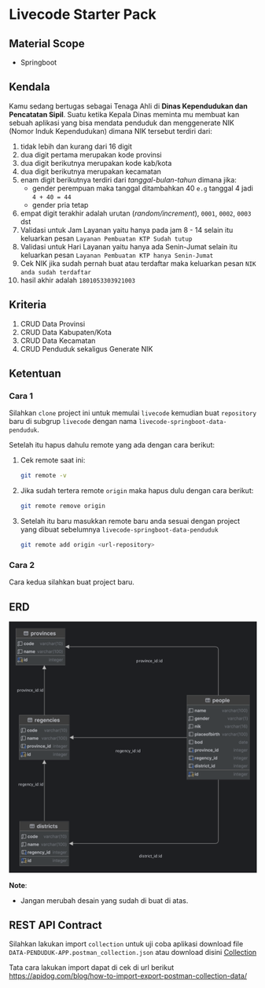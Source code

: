 # Livecode Starter Pack

## Material Scope
- Springboot

## Kendala
Kamu sedang bertugas sebagai Tenaga Ahli di **Dinas Kependudukan dan Pencatatan Sipil**.
Suatu ketika Kepala Dinas meminta mu membuat kan sebuah aplikasi yang bisa mendata penduduk dan menggenerate NIK (Nomor Induk Kependudukan) dimana NIK tersebut terdiri dari:
1. tidak lebih dan kurang dari 16 digit
2. dua digit pertama merupakan kode provinsi
3. dua digit berikutnya merupakan kode kab/kota
4. dua digit berikutnya merupakan kecamatan
5. enam digit berikutnya terdiri dari *tanggal-bulan-tahun* dimana jika:
    - gender perempuan maka tanggal ditambahkan 40 `e.g` tanggal 4 jadi `4 + 40 = 44`
    - gender pria tetap
6. empat digit terakhir adalah urutan (*random/increment*), `0001`, `0002`, `0003` dst
7. Validasi untuk Jam Layanan yaitu hanya pada jam 8 - 14 selain itu keluarkan pesan `Layanan Pembuatan KTP Sudah tutup`
8. Validasi untuk Hari Layanan yaitu hanya ada Senin-Jumat selain itu keluarkan pesan `Layanan Pembuatan KTP hanya Senin-Jumat`
9. Cek NIK jika sudah pernah buat atau terdaftar maka keluarkan pesan `NIK anda sudah terdaftar`
10. hasil akhir adalah `1801053303921003`

## Kriteria
1. CRUD Data Provinsi
2. CRUD Data Kabupaten/Kota
3. CRUD Data Kecamatan
4. CRUD Penduduk sekaligus Generate NIK

## Ketentuan
### Cara 1
Silahkan `clone` project ini untuk memulai `livecode` kemudian buat `repository` baru di subgrup `livecode` dengan nama `livecode-springboot-data-penduduk`.

Setelah itu hapus dahulu remote yang ada dengan cara berikut:
1. Cek remote saat ini:
   ```bash
   git remote -v
   ```
2. Jika sudah tertera remote `origin` maka hapus dulu dengan cara berikut:
   ```bash
   git remote remove origin
   ```
3. Setelah itu baru masukkan remote baru anda sesuai dengan project yang dibuat sebelumnya `livecode-springboot-data-penduduk`
   ```bash
   git remote add origin <url-repository>
   ```
### Cara 2
Cara kedua silahkan buat project baru.
   
## ERD
![ERD Data Penduduk](ERD_DATA_PENDUDUK.png)

**Note**:
- Jangan merubah desain yang sudah di buat di atas.

## REST API Contract
Silahkan lakukan import `collection` untuk uji coba aplikasi download file `DATA-PENDUDUK-APP.postman_collection.json` atau download disini [Collection](DATA-PENDUDUK-APP.postman_collection.json)

Tata cara lakukan import dapat di cek di url berikut https://apidog.com/blog/how-to-import-export-postman-collection-data/